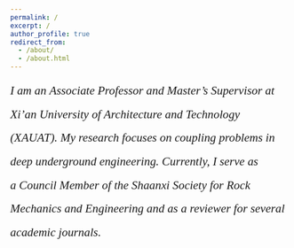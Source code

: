 ```yaml
---
permalink: /
excerpt: /
author_profile: true
redirect_from: 
  - /about/
  - /about.html
---
```


<div style="line-height: 2;font-family: Calibri;font-size: 16pt;font-style: italic;">I am an Associate Professor and Master’s Supervisor at Xi’an University of Architecture and Technology (XAUAT). My research focuses on coupling problems in deep underground engineering. Currently, I serve as a Council Member of the Shaanxi Society for Rock Mechanics and Engineering and as a reviewer for several academic journals.</div>
